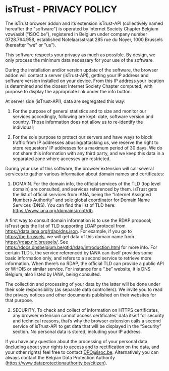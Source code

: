 # isTrust - PRIVACY POLICY

The isTrust browser addon and its extension isTrust-API (collectively named hereafter the "software") is operated by Internet Society Chapter Belgium vzw/asbl (“ISOC.be”), registered in Belgium under company number 0728.764.958, established Notelaarsstraat 285 rue du Noyer, 1000 Brussels (hereafter "we" or "us").

This software respects your privacy as much as possible. By design, we only process the minimum data necessary for your use of the software.

During the installation and/or version update of the software, the browser addon will contact a server (isTrust-API), getting your IP address and software version installed on your device. From this IP address your location is determined and the closest Internet Society Chapter computed, with purpose to display the appropriate link under the info button.

At server side (isTrust-API), data are segregated this way:

1. For the purpose of general statistics and to size and monitor our services accordingly, following are kept: date, software version and country. Those information does not allow us to re-identify the individual;

2. For the sole purpose to protect our servers and have ways to block traffic from IP addresses abusing/attacking us, we reserve the right to store requestors’ IP addresses for a maximum period of 30 days. We do not share this information with any third party, and we keep this data in a separated zone where accesses are restricted.

During your use of this software, the browser extension will call several services to gather various information about domain names and certificates:

1. DOMAIN. For the domain info, the official services of the TLD (top level domain) are consulted, and services referenced by them. isTrust gets the list of official services from IANA, being the “Internet Assigned Numbers Authority” and sole global coordinator for Domain Name Services (DNS). You can find the list of TLD here: https://www.iana.org/domains/root/db.

A first way to consult domain information is to use the RDAP propocol; isTrust gets the list of TLD supporting LDAP protocol from https://data.iana.org/rdap/dns.json. For example, if you go to https://be.brussels, we will get data of this domain name from https://rdap.nic.brussels/. See https://docs.dnsbelgium.be/gtld/rdap/introduction.html for more info. For certain TLD’s, the service referenced by IANA can itself provides some basic information only, and refers to a second service to retrieve more information. When there’s no RDAP, the official TLD can provide a public API or WHOIS or similar service. For instance for a “.be” website, it is DNS Belgium, also listed by IANA, being consulted.

The collection and processing of your data by the latter will be done under their sole responsibility (as separate data controllers). We invite you to read the privacy notices and other documents published on their websites for that purpose.

2. SECURITY. To check and collect of information on HTTPS certificates, any browser extension cannot access certificates’ data itself for security and technical reasons, that’s why the browser extension calls a second service of isTrust-API to get data that will be displayed in the “Security” section. No personal data is stored, including your IP address.

If you have any question about the processing of your personal data (including about your rights to access and to rectification on the data, and your other rights) feel free to contact DPO@isoc.be. Alternatively you can always contact the Belgian Data Protection Authority (https://www.dataprotectionauthority.be/citizen).
